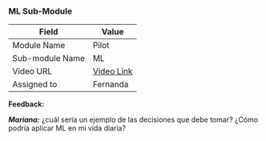 ### ML Sub-Module 

| Field | Value |
| ---- | --- |
| Module Name | Pilot |
| Sub-module Name | ML |
| Video URL | [Video Link](https://drive.google.com/file/d/1TWGQPdfOzkY6PTgBc2vZYPThqsBlLuPz/view?usp=sharing) |
| Assigned to | Fernanda |

**Feedback:**

***Mariana:*** ¿cuál sería un ejemplo de las decisiones que debe tomar? ¿Cómo podría aplicar ML en mi vida diaria?
